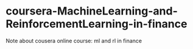 # coursera-MachineLearning-and-ReinforcementLearning-in-finance
Note about cousera online course: ml and rl in finance
